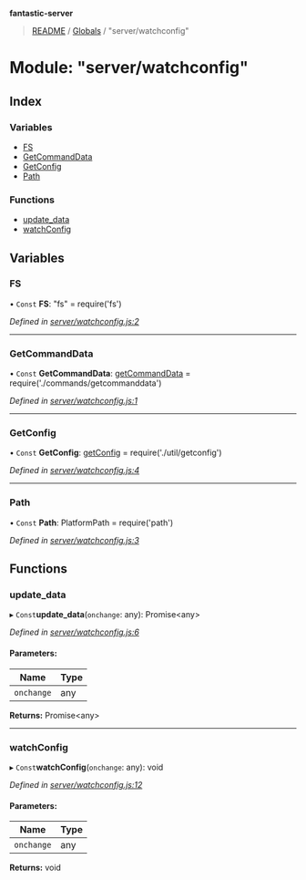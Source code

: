 **fantastic-server**

> [README](../README.md) / [Globals](../globals.md) / "server/watchconfig"

# Module: "server/watchconfig"

## Index

### Variables

* [FS](_server_watchconfig_.md#fs)
* [GetCommandData](_server_watchconfig_.md#getcommanddata)
* [GetConfig](_server_watchconfig_.md#getconfig)
* [Path](_server_watchconfig_.md#path)

### Functions

* [update\_data](_server_watchconfig_.md#update_data)
* [watchConfig](_server_watchconfig_.md#watchconfig)

## Variables

### FS

• `Const` **FS**: "fs" = require('fs')

*Defined in [server/watchconfig.js:2](https://github.com/besimorhino/project-fantastic/blob/af5d0de/server/watchconfig.js#L2)*

___

### GetCommandData

• `Const` **GetCommandData**: [getCommandData](_server_commands_getcommanddata_.md#getcommanddata) = require('./commands/getcommanddata')

*Defined in [server/watchconfig.js:1](https://github.com/besimorhino/project-fantastic/blob/af5d0de/server/watchconfig.js#L1)*

___

### GetConfig

• `Const` **GetConfig**: [getConfig](_server_util_getconfig_.md#getconfig) = require('./util/getconfig')

*Defined in [server/watchconfig.js:4](https://github.com/besimorhino/project-fantastic/blob/af5d0de/server/watchconfig.js#L4)*

___

### Path

• `Const` **Path**: PlatformPath = require('path')

*Defined in [server/watchconfig.js:3](https://github.com/besimorhino/project-fantastic/blob/af5d0de/server/watchconfig.js#L3)*

## Functions

### update\_data

▸ `Const`**update_data**(`onchange`: any): Promise\<any>

*Defined in [server/watchconfig.js:6](https://github.com/besimorhino/project-fantastic/blob/af5d0de/server/watchconfig.js#L6)*

#### Parameters:

Name | Type |
------ | ------ |
`onchange` | any |

**Returns:** Promise\<any>

___

### watchConfig

▸ `Const`**watchConfig**(`onchange`: any): void

*Defined in [server/watchconfig.js:12](https://github.com/besimorhino/project-fantastic/blob/af5d0de/server/watchconfig.js#L12)*

#### Parameters:

Name | Type |
------ | ------ |
`onchange` | any |

**Returns:** void
